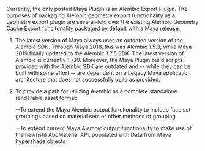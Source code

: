 Currently, the only posted Maya Plugin is an Alembic Export Plugin.  The purposes of packaging Alembic geometry export functionality as a geometry export plugin are several-fold over the existing Alembic Geometry Cache Export funcitonality packaged by default with a Maya release:

1.  The latest version of Maya always uses an outdated version of the Alembic SDK.  Through Maya 2018, this was Alembic 1.5.3, while Maya 2019 finally updated to the Alembic 1.7.5 SDK.  The latest version of Alembic is currently 1.7.10.  Moreover, the Maya Plugin build scripts provided with the Alembic SDK are outdated and -- while they can be built with some effort -- are dependent on a Legacy Maya application architecture that does not successfully build as provided.  

2.  To provide a path for utilizing Alembic as a complete standalone renderable asset format:
  
    --To extend the Maya Alembic output functionality to include face set groupings based on material sets or other methods of grouping
    
    --To extend current Maya Alembic output functionality to make use of the new(ish) AbcMaterial API, populated with Data from Maya hypershade objects  
